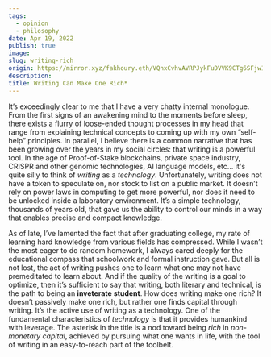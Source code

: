 ```yaml
---
tags:
  - opinion
  - philosophy
date: Apr 19, 2022
publish: true
image: 
slug: writing-rich
origin: https://mirror.xyz/fakhoury.eth/VQhxCvhvAVRPJykFuDVVK9CTg6SFjw1Wdl-Ze4_2ito
description: 
title: Writing Can Make One Rich*
---
```

It’s exceedingly clear to me that I have a very chatty internal monologue. From the first signs of an awakening mind to the moments before sleep, there exists a flurry of loose-ended thought processes in my head that range from explaining technical concepts to coming up with my own “self-help” principles. In parallel, I believe there is a common narrative that has been growing over the years in my social circles: that writing is a powerful tool. In the age of Proof-of-Stake blockchains, private space industry, CRISPR and other genomic technologies, AI language models, etc… it's quite silly to think of _writing_ as a _technology_. Unfortunately, writing does not have a token to speculate on, nor stock to list on a public market. It doesn’t rely on power laws in computing to get more powerful, nor does it need to be unlocked inside a laboratory environment. It’s a simple technology, thousands of years old, that gave us the ability to control our minds in a way that enables precise and compact knowledge.

As of late, I’ve lamented the fact that after graduating college, my rate of learning hard knowledge from various fields has compressed. While I wasn’t the most eager to do random homework, I always cared deeply for the educational compass that schoolwork and formal instruction gave. But all is not lost, the act of writing pushes one to learn what one may not have premeditated to learn about. And if the quality of the writing is a goal to optimize, then it’s sufficient to say that writing, both literary and technical, is the path to being an **inveterate student**. How does writing make one rich? It doesn’t passively make one rich, but rather one finds capital through writing. It’s the active use of writing as a technology. One of the fundamental characteristics of _technology_ is that it provides humankind with leverage. The asterisk in the title is a nod toward being _rich_ in _non-monetary capital_, achieved by pursuing what one wants in life, with the tool of writing in an easy-to-reach part of the toolbelt.
